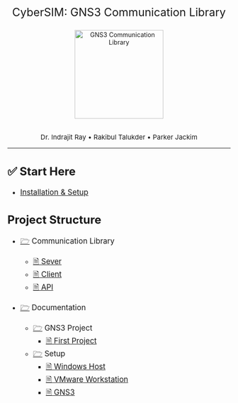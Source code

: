 
<div align="center">

<p style="font-size:25px;">CyberSIM: GNS3 Communication Library</p>

<a href="http://www.amitmerchant.com/electron-markdownify"><img src="https://brand.colostate.edu/wp-content/uploads/sites/47/2019/01/CSU-Ram-357-617.png" alt="GNS3 Communication Library" width="200"></a>
<br>
<br>
<p style="font-size:15px;">Dr. Indrajit Ray • Rakibul Talukder • Parker Jackim</p>

</div>

---

<div align="left" style="font-size:17px;">

## :white_check_mark: Start Here

- [Installation & Setup](./documentation/README.md)

## Project Structure

- [🗁](./communication/) Communication Library
  - [🗎 Sever](./communication/server.py)
  - [🗎 Client](./communication/client.py)
  - [🗎 API](./communication/api.py)

- [🗁](./documentation/) Documentation
  - [🗁](./documentation/demo/) GNS3 Project
    - [🗎 First Project](./documentation/demo/firstproject.md)
  - [🗁](./documentation/setup/) Setup
    - [🗎 Windows Host](./documentation/setup/windows.md)
    - [🗎 VMware Workstation](./documentation/setup/vmplayer.md)
    - [🗎 GNS3](./documentation/setup/gns3.md)
  
</div>
